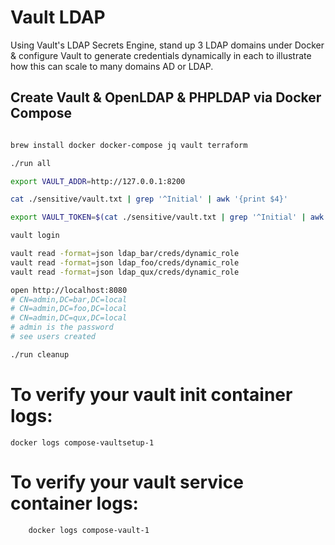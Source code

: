 # Vault LDAP

Using Vault's LDAP Secrets Engine, stand up 3 LDAP domains under Docker & configure Vault to generate credentials dynamically in each to illustrate how this can scale to many domains AD or LDAP.

## Create Vault & OpenLDAP & PHPLDAP via Docker Compose

```bash

brew install docker docker-compose jq vault terraform

./run all

export VAULT_ADDR=http://127.0.0.1:8200

cat ./sensitive/vault.txt | grep '^Initial' | awk '{print $4}'

export VAULT_TOKEN=$(cat ./sensitive/vault.txt | grep '^Initial' | awk '{print $4}')

vault login

vault read -format=json ldap_bar/creds/dynamic_role
vault read -format=json ldap_foo/creds/dynamic_role
vault read -format=json ldap_qux/creds/dynamic_role

open http://localhost:8080
# CN=admin,DC=bar,DC=local
# CN=admin,DC=foo,DC=local
# CN=admin,DC=qux,DC=local
# admin is the password
# see users created

./run cleanup

```

# To verify your vault init container logs:


```
docker logs compose-vaultsetup-1
```

# To verify your vault service container logs:


```
    docker logs compose-vault-1
```


